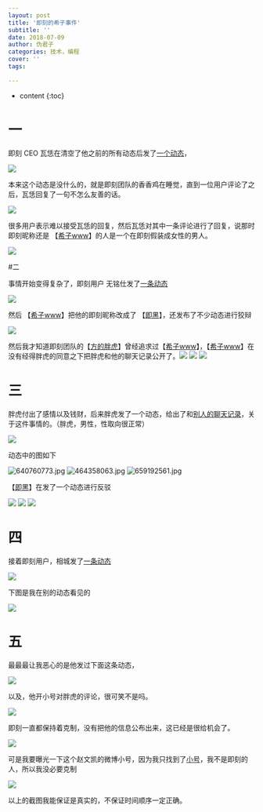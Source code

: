 ```yaml
---
layout: post
title: '即刻的希子事件'
subtitle: ''
date: 2018-07-09
author: 伪君子
categories: 技术，编程
cover: ''
tags: 

---
```


* content
{:toc}


#  一

即刻 CEO 瓦恁在清空了他之前的所有动态后发了[一个动态](https://web.okjike.com/post-detail/5b3f2035af68140012885795/originalPost)，

![](https://upload-images.jianshu.io/upload_images/2989110-d60d1f7d77fa2277.jpg?imageMogr2/auto-orient/strip%7CimageView2/2/w/1240)

本来这个动态是没什么的，就是即刻团队的香香鸡在睡觉，直到一位用户评论了之后，瓦恁回复了一句不怎么友善的话。

![](https://upload-images.jianshu.io/upload_images/2989110-f7f891bf581c3c0c.jpg?imageMogr2/auto-orient/strip%7CimageView2/2/w/1240)

很多用户表示难以接受瓦恁的回复，然后瓦恁对其中一条评论进行了回复，说那时即刻昵称还是 【[希子www](https://web.okjike.com/user/f182bbe3-3054-4856-bfe0-7d356fecc636/)】的人是一个在即刻假装成女性的男人。

![](https://upload-images.jianshu.io/upload_images/2989110-6881fd8c78289936.jpg?imageMogr2/auto-orient/strip%7CimageView2/2/w/1240)

#二 

事情开始变得复杂了，即刻用户 无铭仕发了[一条动态](https://web.okjike.com/post-detail/5b4065d5dee5f100110f34c4/originalPost)

![](https://upload-images.jianshu.io/upload_images/2989110-23c00e4d6fb48ac3.jpg?imageMogr2/auto-orient/strip%7CimageView2/2/w/1240)

然后 【[希子www](https://web.okjike.com/user/f182bbe3-3054-4856-bfe0-7d356fecc636/)】把他的即刻昵称改成了 【[即黑](https://web.okjike.com/user/f182bbe3-3054-4856-bfe0-7d356fecc636/)】，还发布了不少动态进行狡辩

![](https://upload-images.jianshu.io/upload_images/2989110-1df7366585050e1f.jpg?imageMogr2/auto-orient/strip%7CimageView2/2/w/1240)

然后我才知道即刻团队的【[方的胖虎](https://web.okjike.com/user/d25026f2-18ce-48aa-9ea7-c05a25446368/)】曾经追求过【[希子www](https://web.okjike.com/user/f182bbe3-3054-4856-bfe0-7d356fecc636/)】，【[希子www](https://web.okjike.com/user/f182bbe3-3054-4856-bfe0-7d356fecc636/)】在没有经得胖虎的同意之下把胖虎和他的聊天记录公开了。![](https://upload-images.jianshu.io/upload_images/2989110-e19fc491771138f2.jpg?imageMogr2/auto-orient/strip%7CimageView2/2/w/1240)
![](https://upload-images.jianshu.io/upload_images/2989110-2644bc65f308b457.jpg?imageMogr2/auto-orient/strip%7CimageView2/2/w/1240)
![](https://upload-images.jianshu.io/upload_images/2989110-630e5d81160f4e34.jpg?imageMogr2/auto-orient/strip%7CimageView2/2/w/1240)

#  三

胖虎付出了感情以及钱财，后来胖虎发了一个动态，给出了和[别人的聊天记录](https://web.okjike.com/post-detail/5b40de5009f6cb0011373133/originalPost)，关于这件事情的。（胖虎，男性，性取向很正常）

![](https://upload-images.jianshu.io/upload_images/2989110-36d022949cdfdd6b.png?imageMogr2/auto-orient/strip%7CimageView2/2/w/1240)

动态中的图如下

![640760773.jpg](https://upload-images.jianshu.io/upload_images/2989110-9341b9ccf73ab926.jpg?imageMogr2/auto-orient/strip%7CimageView2/2/w/1240)
![464358063.jpg](https://upload-images.jianshu.io/upload_images/2989110-2a17391a21ba0cf4.jpg?imageMogr2/auto-orient/strip%7CimageView2/2/w/1240)
![659192561.jpg](https://upload-images.jianshu.io/upload_images/2989110-5c5bb2e186e03d94.jpg?imageMogr2/auto-orient/strip%7CimageView2/2/w/1240)

【[即黑](https://web.okjike.com/user/f182bbe3-3054-4856-bfe0-7d356fecc636/)】在发了一个动态进行反驳

![](https://upload-images.jianshu.io/upload_images/2989110-772e405ac2de4f6c.jpg?imageMogr2/auto-orient/strip%7CimageView2/2/w/1240)
![](https://upload-images.jianshu.io/upload_images/2989110-2638ffc07c594b86.jpg?imageMogr2/auto-orient/strip%7CimageView2/2/w/1240)
![](https://upload-images.jianshu.io/upload_images/2989110-4ccd880dd09f5203.jpg?imageMogr2/auto-orient/strip%7CimageView2/2/w/1240)

#  四

接着即刻用户，相城发了[一条动态](https://web.okjike.com/post-detail/5b40e81209f6cb0011373171/originalPost)

![](https://upload-images.jianshu.io/upload_images/2989110-f8fd19af0d241c9e.jpg?imageMogr2/auto-orient/strip%7CimageView2/2/w/1240)

下图是我在别的动态看见的

![](https://upload-images.jianshu.io/upload_images/2989110-c695b9491dc0aa98.jpg?imageMogr2/auto-orient/strip%7CimageView2/2/w/1240)

#  五

最最最让我恶心的是他发过下面这条动态，

![](https://upload-images.jianshu.io/upload_images/2989110-921cbf332b040752.jpg?imageMogr2/auto-orient/strip%7CimageView2/2/w/1240)

以及，他开小号对胖虎的评论，很可笑不是吗。

![](https://upload-images.jianshu.io/upload_images/2989110-e9a747984e03d8f2.jpg?imageMogr2/auto-orient/strip%7CimageView2/2/w/1240)

即刻一直都保持着克制，没有把他的信息公布出来，这已经是很给机会了。

![](https://upload-images.jianshu.io/upload_images/2989110-c890d2200c73131c.jpg?imageMogr2/auto-orient/strip%7CimageView2/2/w/1240)

可是我要曝光一下这个赵文凯的微博小号，因为我只找到了[小号](https://m.weibo.cn/u/6573253995?uid=6573253995)，我不是即刻的人，所以我没必要克制

![](https://upload-images.jianshu.io/upload_images/2989110-78860bfe098538d4.png?imageMogr2/auto-orient/strip%7CimageView2/2/w/1240)



以上的截图我能保证是真实的，不保证时间顺序一定正确。